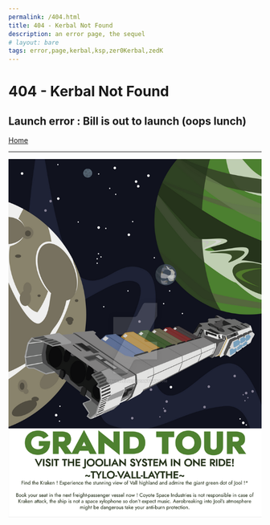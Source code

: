```yaml
---
permalink: /404.html
title: 404 - Kerbal Not Found
description: an error page, the sequel
# layout: bare
tags: error,page,kerbal,ksp,zer0Kerbal,zedK
---
```


<!-- 404.md v1.0.3.1
Axial Aerospace Ltd (AA/L)
created: 01 Feb 2022
updated: 27 Mar 2022 -->

<script src="https://kit.fontawesome.com/0ea5493613.js" crossorigin="anonymous"></script>

<div class="fa-3x">
  <i class="fa fa-gear fa-spin fa-3x" style="color: firebrick"></i>
  <!-- <i class="fa-light fa-meteor"></i> -->
</div>

<!-- <div class="fa-3x">
  <i class="fa-solid fa-poo-bolt fa-beat-fade" style="--fa-beat-fade-opacity: 0.1; --fa-beat-fade-scale: 1.25;color: firebrick" ></i> -->

<!-- </div> -->

# 404 - Kerbal Not Found

## Launch error : Bill is out to launch (oops lunch)

[Home](./index.md)

---

![Space Ground Tour by discoslelge](https://github.com/zer0Kerbal/JoolianDiscovery/blob/master/img/space-grand-tour-ksp-by-discoslelge-dbvxxbz-fullview.png?raw=true)

<!-- this file CC BY-ND 4.0 Unported by zer0Kerbal -->